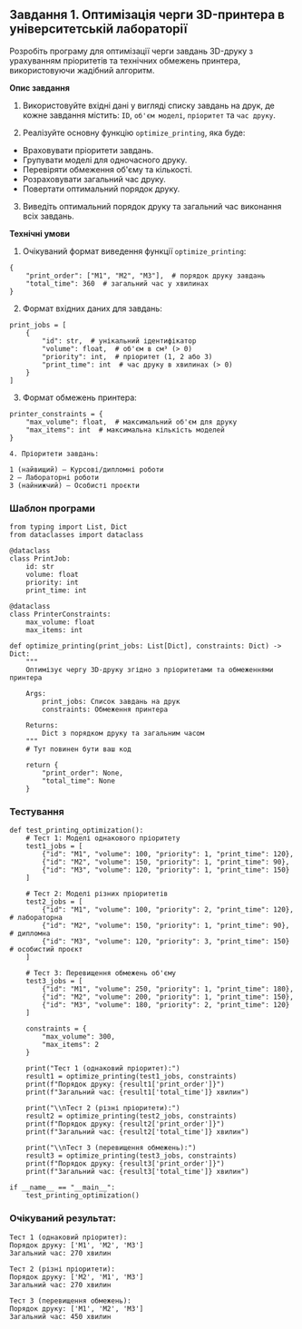 ## Завдання 1. Оптимізація черги 3D-принтера в університетській лабораторії

Розробіть програму для оптимізації черги завдань 3D-друку з урахуванням пріоритетів та технічних обмежень принтера, використовуючи жадібний алгоритм.

**Опис завдання**

1. Використовуйте вхідні дані у вигляді списку завдань на друк, де кожне завдання містить: `ID`, `об'єм моделі`, `пріоритет` та `час друку`.

2. Реалізуйте основну функцію `optimize_printing`, яка буде:

- Враховувати пріоритети завдань.
- Групувати моделі для одночасного друку.
- Перевіряти обмеження об'єму та кількості.
- Розраховувати загальний час друку.
- Повертати оптимальний порядок друку.

3. Виведіть оптимальний порядок друку та загальний час виконання всіх завдань.

**Технічні умови**

1. Очікуваний формат виведення функції `optimize_printing`:

```
{
    "print_order": ["M1", "M2", "M3"],  # порядок друку завдань
    "total_time": 360  # загальний час у хвилинах
}
```

2. Формат вхідних даних для завдань:

```
print_jobs = [
    {
        "id": str,  # унікальний ідентифікатор
        "volume": float,  # об'єм в см³ (> 0)
        "priority": int,  # пріоритет (1, 2 або 3)
        "print_time": int  # час друку в хвилинах (> 0)
    }
]
```

3. Формат обмежень принтера:

```
printer_constraints = {
    "max_volume": float,  # максимальний об'єм для друку
    "max_items": int  # максимальна кількість моделей
}

4. Пріоритети завдань:

1 (найвищий) — Курсові/дипломні роботи
2 — Лабораторні роботи
3 (найнижчий) — Особисті проєкти

```

### Шаблон програми

```
from typing import List, Dict
from dataclasses import dataclass

@dataclass
class PrintJob:
    id: str
    volume: float
    priority: int
    print_time: int

@dataclass
class PrinterConstraints:
    max_volume: float
    max_items: int

def optimize_printing(print_jobs: List[Dict], constraints: Dict) -> Dict:
    """
    Оптимізує чергу 3D-друку згідно з пріоритетами та обмеженнями принтера

    Args:
        print_jobs: Список завдань на друк
        constraints: Обмеження принтера

    Returns:
        Dict з порядком друку та загальним часом
    """
    # Тут повинен бути ваш код

    return {
        "print_order": None,
        "total_time": None
    }
```

### Тестування

```
def test_printing_optimization():
    # Тест 1: Моделі однакового пріоритету
    test1_jobs = [
        {"id": "M1", "volume": 100, "priority": 1, "print_time": 120},
        {"id": "M2", "volume": 150, "priority": 1, "print_time": 90},
        {"id": "M3", "volume": 120, "priority": 1, "print_time": 150}
    ]

    # Тест 2: Моделі різних пріоритетів
    test2_jobs = [
        {"id": "M1", "volume": 100, "priority": 2, "print_time": 120},  # лабораторна
        {"id": "M2", "volume": 150, "priority": 1, "print_time": 90},  # дипломна
        {"id": "M3", "volume": 120, "priority": 3, "print_time": 150}  # особистий проєкт
    ]

    # Тест 3: Перевищення обмежень об'єму
    test3_jobs = [
        {"id": "M1", "volume": 250, "priority": 1, "print_time": 180},
        {"id": "M2", "volume": 200, "priority": 1, "print_time": 150},
        {"id": "M3", "volume": 180, "priority": 2, "print_time": 120}
    ]

    constraints = {
        "max_volume": 300,
        "max_items": 2
    }

    print("Тест 1 (однаковий пріоритет):")
    result1 = optimize_printing(test1_jobs, constraints)
    print(f"Порядок друку: {result1['print_order']}")
    print(f"Загальний час: {result1['total_time']} хвилин")

    print("\\nТест 2 (різні пріоритети):")
    result2 = optimize_printing(test2_jobs, constraints)
    print(f"Порядок друку: {result2['print_order']}")
    print(f"Загальний час: {result2['total_time']} хвилин")

    print("\\nТест 3 (перевищення обмежень):")
    result3 = optimize_printing(test3_jobs, constraints)
    print(f"Порядок друку: {result3['print_order']}")
    print(f"Загальний час: {result3['total_time']} хвилин")

if __name__ == "__main__":
    test_printing_optimization()

```

### Очікуваний результат:

```
Тест 1 (однаковий пріоритет):
Порядок друку: ['M1', 'M2', 'M3']
Загальний час: 270 хвилин

Тест 2 (різні пріоритети):
Порядок друку: ['M2', 'M1', 'M3']
Загальний час: 270 хвилин

Тест 3 (перевищення обмежень):
Порядок друку: ['M1', 'M2', 'M3']
Загальний час: 450 хвилин
```
